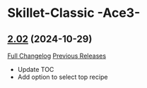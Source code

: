 # Skillet-Classic  -Ace3-

## [2.02](https://github.com/b-morgan/Skillet-Classic/tree/2.02) (2024-10-29)
[Full Changelog](https://github.com/b-morgan/Skillet-Classic/compare/2.01...2.02) [Previous Releases](https://github.com/b-morgan/Skillet-Classic/releases)

- Update TOC  
- Add option to select top recipe  

